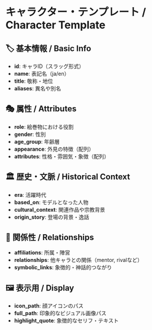 # キャラクター・テンプレート / Character Template

## 🏷 基本情報 / Basic Info
- **id**: キャラID（スラッグ形式）
- **name**: 表記名（ja/en）
- **title**: 敬称・地位
- **aliases**: 異名や別名

## 🎭 属性 / Attributes
- **role**: 絵巻物における役割
- **gender**: 性別
- **age_group**: 年齢層
- **appearance**: 外見の特徴（配列）
- **attributes**: 性格・雰囲気・象徴（配列）

## 🏛 歴史・文脈 / Historical Context
- **era**: 活躍時代
- **based_on**: モデルとなった人物
- **cultural_context**: 関連作品や宗教背景
- **origin_story**: 登場の背景・逸話

## 🔗 関係性 / Relationships
- **affiliations**: 所属・陣営
- **relationships**: 他キャラとの関係（mentor, rivalなど）
- **symbolic_links**: 象徴的・神話的つながり

## 🖼 表示用 / Display
- **icon_path**: 顔アイコンのパス
- **full_path**: 印象的なビジュアル画像パス
- **highlight_quote**: 象徴的なセリフ・テキスト
